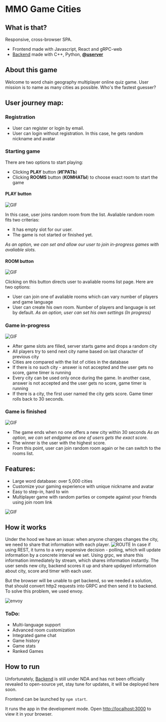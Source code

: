 # MMO Game Cities
## What is that?
Responsive, cross-browser SPA.

- Frontend made with Javascript, React and gRPC-web
- [Backend](https://git.yandex-academy.ru/school/2022-09/projects/team19/mmo-towns) made with C++, Python, **[@userver](https://github.com/userver-framework)**


## About this game

Welcome to word chain geography multiplayer online quiz game.
User mission is to name as many cities as possible. Who's the fastest guesser?

## User journey map:

### Registration
  - User can register or login by email.
  - User can login without registration. 
    In this case, he gets random nickname and avatar

### Starting game
  There are two options to start playing:
  - Clicking **PLAY** button (**ИГРАТЬ**)
  - Clicking **ROOMS** button (**КОМНАТЫ**) to choose exact room to start the game

#### PLAY button

<img alt="GIF" src="readme/Start.gif" />

  In this case, user joins random room from the list. Avaliable random room fits two criterias:
  - It has empty slot for our user.
  - The game is not started or finished yet.
  
 *As an option, we can set and allow our user to join in-progress games with avaliable slots.*
 
 #### ROOM button
 
 <img  alt="GIF" src="readme/Rooms.gif" />
 <br>
 
 Clicking on this button directs user to avaliable rooms list page.
 Here are two options:
 - User can join one of avaliable rooms which can vary number of players and game language
 - User can create his own room. Number of players and language is set by default.  *As an option, user can set his own settings (In progress)* 
 
  
### Game in-progress


<img alt="GIF" src="readme/Game.gif" />
<br>

- After game slots are filled, server starts game and drops a random city
- All players try to send next city name based on last character of previous city
- Cities are compared with the list of cities in the database
- If there is no such city - answer is not accepted and the user gets no score, game timer is running
- Every city can be used only once during the game. In another case, answer is not accepted and the user gets no score, game timer is running
- If there is a city, the first user named the city gets score. Game timer rolls back to 30 seconds.

### Game is finished


<img alt="GIF" src="readme/Finish.gif" />
<br>

- The game ends when no one offers a new city within 30 seconds
*As an option, we can set endgame as one of users gets the exact score.*
- The winner is the user with the highest score.
- From this point, user can join random room again or he can switch to the rooms list.


## Features:
- Large word database: over 5,000 cities
- Customize your gaming experience with unique nickname and avatar
- Easy to step-in, hard to win
- Multiplayer game with random parties or compete against your friends using join room link

<img alt="GIF" src="readme/Invite.gif" />

## How it works

Under the hood we have an issue: when anyone changes changes the city, we need to share that information with each player.
<img alt="ROUTE" src="readme/Cityupd.png" />
In case if using REST, it turns to a very expensive decision - polling, which will update information by a concrete interval we set.
Using grpc, we share this information immediately by stream, which shares information instantly.
The user sends new city, backend scores it up and share updayed information about city, score and timer with each user.

But the browser will be unable to get backend, so we needed a solution, that should convert http2 requests into GRPC and then send it to backend.
To solve this problem, we used envoy.

<img alt="envoy" src="readme/envoy.jpg" />


### ToDo:

- Multi-language support
- Advanced room customization
- Integrated game chat
- Game history
- Game stats
- Ranked Games


## How to run

Unfortunately, [Backend](https://git.yandex-academy.ru/school/2022-09/projects/team19/mmo-towns) is still under NDA and has not been officially revealed to open-source yet, stay tune for updates, it will be deployed here soon.

Frontend can be launched by `npm start`.

It runs the app in the development mode.
Open [http://localhost:3000](http://localhost:3000) to view it in your browser.

